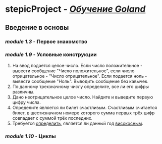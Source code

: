 # stepicProject - [ *Oбучение Goland* ](https://stepik.org/course/54403/syllabus)

## Введение в основы

### *module 1.3* - **Первое знакомство**

### *module 1.9* - **Условные конструкции**

1. На ввод подается целое число. Если число положительное - вывести сообщение "Число положительное", если число отрицательное - "Число отрицательное". Если подается ноль - вывести сообщение "Ноль". Выводить сообщение без кавычек.
2. По данному трехзначному числу определите, все ли его цифры различны.
3. Дано неотрицательное целое число. Найдите и выведите первую цифру числа.
4. Определите является ли билет счастливым. Счастливым считается билет, в шестизначном номере которого сумма первых трёх цифр совпадает с суммой трёх последних.
5. Требуется [определить](https://learn.microsoft.com/ru-ru/office/troubleshoot/excel/determine-a-leap-year#how-to-determine-whether-a-year-is-a-leap-year), является ли данный год [високосным](https://ru.wikipedia.org/wiki/Високосный_год).

### *module 1.10* - **Циклы**

